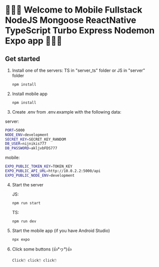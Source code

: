 # 🤗🤗🤗 Welcome to Mobile Fullstack NodeJS Mongoose ReactNative TypeScript Turbo Express Nodemon Expo app 🤗🤗🤗

## Get started

1. Install one of the servers: TS in "server_ts" folder or JS in "server" folder

   ```bash
   npm install
   ```


2. Install mobile app

   ```bash
   npm install
   ```


3. Create .env from .env.example with the following data:

server:
   ```bash
   PORT=5000
   NODE_ENV=development
   SECRET_KEY=SECRET_KEY_RANDOM
   DB_USER=nijnikis777
   DB_PASSWORD=akljvbFDS777
   ```

mobile:
   ```bash
   EXPO_PUBLIC_TOKEN_KEY=TOKEN_KEY
   EXPO_PUBLIC_API_URL=http://10.0.2.2:5000/api
   EXPO_PUBLIC_NODE_ENV=development
   ```


4. Start the server

   JS:
   ```bash
   npm run start
   ```

   TS:
   ```bash
   npm run dev
   ```


5. Start the mobile app (if you have Android Studio)

   ```bash
   npx expo
   ```


6. Click some buttons (👍°ヮ°)👍

   ```
   Click🖱️ click🖱️ click🖱️
   ```
